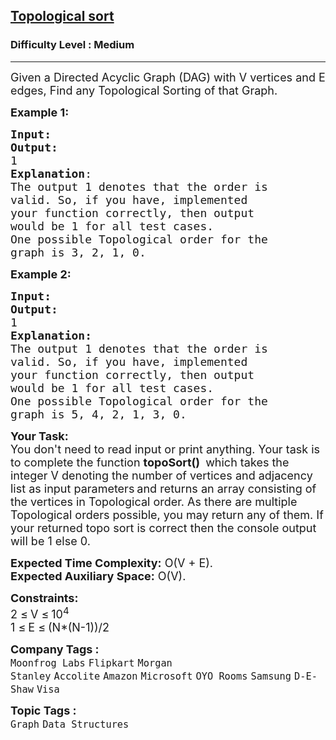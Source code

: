 <h2><a href="https://practice.geeksforgeeks.org/problems/topological-sort/1">Topological sort</a></h2><h3>Difficulty Level : Medium</h3><hr><div class="problems_problem_content__Xm_eO" bis_skin_checked="1"><p><span style="font-size: 18px;">Given a Directed Acyclic Graph (DAG) with V vertices and E edges, Find any Topological Sorting of that Graph.</span></p>
<p><span style="font-size: 18px;"><strong>Example 1:</strong></span></p>
<pre><span style="font-size: 18px;"><strong>Input:</strong></span>
<img src="https://media.geeksforgeeks.org/img-practice/PROD/addEditProblem/700255/Web/Other/24aa5d54-bc1f-489c-bd2d-ad02ddccdf31_1684492511.png" alt="">
<span style="font-size: 18px;"><strong>Output:</strong>
1
<strong>Explanation</strong>:
The output 1 denotes that the order is
valid. So, if you have, implemented
your function correctly, then output
would be 1 for all test cases.</span>
<span style="font-size: 18px;">One possible Topological order for the
graph is 3, 2, 1, 0.</span>
</pre>
<p><span style="font-size: 18px;"><strong>Example 2:</strong></span></p>
<pre><span style="font-size: 18px;"><strong>Input:</strong></span>
<img src="https://media.geeksforgeeks.org/img-practice/PROD/addEditProblem/700255/Web/Other/c35bb1d1-130c-49aa-a17e-118181d7bdcd_1684492512.png" alt="">
<span style="font-size: 18px;"><strong>Output:</strong>
1
</span><span style="font-size: 18px;"><strong>Explanation:
</strong></span><span style="font-size: 18px;">The output 1 denotes that the order is
valid. So, if you have, implemented
your function correctly, then output
would be 1 for all test cases.
One possible Topological order for the
graph is 5, 4, 2, 1, 3, 0.</span></pre>
<p><span style="font-size: 18px;"><strong>Your Task:</strong><br>You don't need to read input or print anything. Your task is to complete the function&nbsp;<strong>topoSort()</strong>&nbsp;</span> <span style="font-size: 18px;">which takes the integer V denoting the number of vertices and adjacency list as input parameters</span> <span style="font-size: 18px;"> and returns an array consisting of the vertices in Topological order. As there are multiple Topological orders possible, you may return any of them. If your returned topo sort is correct then the console output will be 1 else 0.</span></p>
<p><span style="font-size: 18px;"><strong>Expected Time Complexity:</strong>&nbsp;O(V + E).<br><strong>Expected Auxiliary Space:</strong>&nbsp;O(V).</span></p>
<p><span style="font-size: 18px;"><strong>Constraints:</strong><br>2 </span> <span style="font-size: 18px;">≤</span> <span style="font-size: 18px;"> V </span> <span style="font-size: 18px;">≤</span> <span style="font-size: 18px;">10<sup>4</sup><br>1 </span> <span style="font-size: 18px;">≤</span> <span style="font-size: 18px;"> E </span> <span style="font-size: 18px;">≤</span> <span style="font-size: 18px;"> (N*(N-1))/2</span></p></div><p><span style=font-size:18px><strong>Company Tags : </strong><br><code>Moonfrog Labs</code>&nbsp;<code>Flipkart</code>&nbsp;<code>Morgan Stanley</code>&nbsp;<code>Accolite</code>&nbsp;<code>Amazon</code>&nbsp;<code>Microsoft</code>&nbsp;<code>OYO Rooms</code>&nbsp;<code>Samsung</code>&nbsp;<code>D-E-Shaw</code>&nbsp;<code>Visa</code>&nbsp;<br><p><span style=font-size:18px><strong>Topic Tags : </strong><br><code>Graph</code>&nbsp;<code>Data Structures</code>&nbsp;